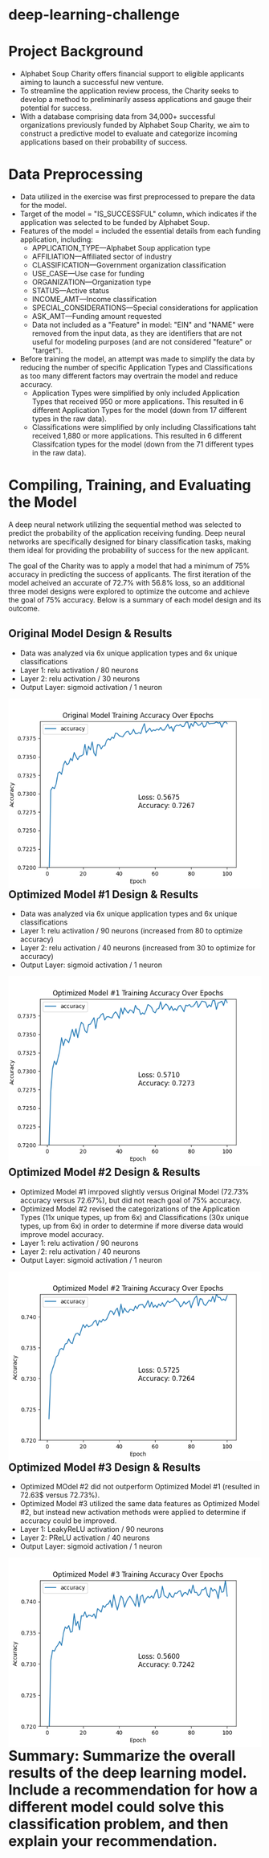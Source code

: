 # deep-learning-challenge

# Project Background
- Alphabet Soup Charity offers financial support to eligible applicants aiming to launch a successful new venture.
- To streamline the application review process, the Charity seeks to develop a method to preliminarily assess applications and gauge their potential for success.
- With a database comprising data from 34,000+ successful organizations previously funded by Alphabet Soup Charity, we aim to construct a predictive model to evaluate and categorize incoming applications based on their probability of success.

# Data Preprocessing

- Data utilized in the exercise was first preprocessed to prepare the data for the model. 
- Target of the model = "IS_SUCCESSFUL" column, which indicates if the application was selected to be funded by Alphabet Soup. 
- Features of the model = included the essential details from each funding application, including: 
  - APPLICATION_TYPE—Alphabet Soup application type
  - AFFILIATION—Affiliated sector of industry
  - CLASSIFICATION—Government organization classification
  - USE_CASE—Use case for funding
  - ORGANIZATION—Organization type
  - STATUS—Active status
  - INCOME_AMT—Income classification
  - SPECIAL_CONSIDERATIONS—Special considerations for application
  - ASK_AMT—Funding amount requested
  - Data not included as a "Feature" in model:  "EIN" and "NAME" were removed from the input data, as they are identifiers that are not useful for modeling purposes (and are not considered "feature" or "target").
- Before training the model, an attempt was made to simplify the data by reducing the number of specific Application Types and Classifications as too many different factors may overtrain the model and reduce accuracy.
  - Application Types were simplified by only included Application Types that received 950 or more applications. This resulted in 6 different Application Types for the model (down from 17 different types in the raw data). 
  - Classifications were simplified by only including Classifications taht received 1,880 or more applications. This resulted in 6 different Classifcation types for the model (down from the 71 different types in the raw data).

# Compiling, Training, and Evaluating the Model

A deep neural network utilizing the sequential method was selected to predict the probability of the application receiving funding. Deep neural networks are specifically designed for binary classification tasks, making them ideal for providing the probability of success for the new applicant. 

The goal of the Charity was to apply a model that had a minimum of 75% accuracy in predicting the success of applicants. The first iteration of the model acheived an accurate of 72.7% with 56.8% loss, so an additional three model designs were explored to optimize the outcome and achieve the goal of 75% accuracy. Below is a summary of each model design and its outcome. 

## Original Model Design & Results
- Data was analyzed via 6x unique application types and 6x unique classifications
- Layer 1: relu activation / 80 neurons
- Layer 2: relu activation / 30 neurons
- Output Layer: sigmoid activation / 1 neuron

<img src="https://github.com/mbz4b8/deep-learning-challenge/blob/main/Model_Results/AlpahbetSoupCharity_Original_Accuracy.png" alt="Original Model Results" style="float:left; margin-right:10px;" />

## Optimized Model #1 Design & Results   
- Data was analyzed via 6x unique application types and 6x unique classifications
- Layer 1: relu activation / 90 neurons (increased from 80 to optimize accuracy)
- Layer 2: relu activation / 40 neurons (increased from 30 to optimize for accuracy)
- Output Layer: sigmoid activation / 1 neuron

<img src="https://github.com/mbz4b8/deep-learning-challenge/blob/main/Model_Results/AlpahbetSoupCharity_o1_Accuracy.png" alt="Opt Model 1 Results" style="float:left; margin-right:10px;" />

## Optimized Model #2 Design & Results   
- Optimized Model #1 imrpoved slightly versus Original Model (72.73% accuracy versus 72.67%), but did not reach goal of 75% accuracy.
- Optimized Model #2 revised the categorizations of the Application Types (11x unique types, up from 6x) and Classifications (30x unique types, up from 6x) in order to determine if more diverse data would improve model accuracy. 
- Layer 1: relu activation / 90 neurons
- Layer 2: relu activation / 40 neurons
- Output Layer: sigmoid activation / 1 neuron

<img src="https://github.com/mbz4b8/deep-learning-challenge/blob/main/Model_Results/AlpahbetSoupCharity_o2_Accuracy.png" alt="Opt Model 2 Results" style="float:left; margin-right:10px;" /> 

## Optimized Model #3 Design & Results   
- Optimized MOdel #2 did not outperform Optimized Model #1 (resulted in 72.63$ versus 72.73%).
- Optimized Model #3 utilized the same data features as Optimized Model #2, but instead new activation methods were applied to determine if accuracy could be improved. 
- Layer 1: LeakyReLU activation / 90 neurons
- Layer 2: PReLU activation / 40 neurons
- Output Layer: sigmoid activation / 1 neuron

<img src="https://github.com/mbz4b8/deep-learning-challenge/blob/main/Model_Results/AlpahbetSoupCharity_o3_Accuracy.png" alt="Opt Model 3 Results" style="float:left; margin-right:10px;" /> 


# Summary: Summarize the overall results of the deep learning model. Include a recommendation for how a different model could solve this classification problem, and then explain your recommendation.
